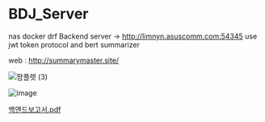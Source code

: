 # BDJ_Server
nas docker drf Backend server -> http://limnyn.asuscomm.com:54345
use jwt token protocol and bert summarizer

web : http://summarymaster.site/





![팜플렛 (3)](https://github.com/limnyn/BDJ_Server/assets/99390399/0f20ded4-20e4-449a-809b-28d13707a7a5)


![image](https://github.com/limnyn/BDJ_Server/assets/99390399/36a61da3-bea5-44a8-aef3-2325dc60dd21)

[백엔드보고서.pdf](https://github.com/limnyn/BDJ_Server/files/13910220/default.pdf)
